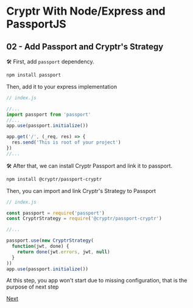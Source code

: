 # Cryptr With Node/Express and PassportJS

## 02 - Add Passport and Cryptr's Strategy

🛠️ First, add `passport` dependency.

```bash
npm install passport
```

Then, add it to your express implementation

```javascript
// index.js

//...
import passport from 'passport'
//...
app.use(passport.initialize())

app.get('/', (_req, res) => {
  res.send('This is root of your project')
})
//...
```

🛠️ After that, we can install Cryptr Passport and link it to passport.

```bash
npm install @cryptr/passport-cryptr
```

Then, you can import and link Cryptr's Strategy to Passport

```javascript
// index.js

const passport = require('passport')
const CryptrStrategy = require('@cryptr/passport-cryptr')

//...

passport.use(new CryptrStrategy(
  function(jwt, done) {
    return done(jwt.errors, jwt, null)
  }
))
app.use(passport.initialize())
```

At this step, you app won't start due to missing configuration, that is the purpose of next step

[Next](https://github.com/cryptr-examples/cryptr-node-express-passport-sample/tree/03-adding-configuration)
